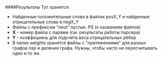 ####Результаты
Тут хранятся:
* Найденные положительные слова в файлах posX_Y и найденные отрицательные слова в negX_Y
* Файлы с префиксом "neut" пустые.
PS (к названиям файлов)
* **X**  - номер файла с парами (см. результаты работы парсера)
* **Y** - коэффициень для подсчёта веса отрицательных рёбер
* В папке weights хранятся файлы с "притяжениями" для разных графов пар и деления графа. Нужны, чтобы часто не пересчитывать одно и то же.